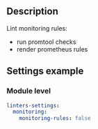 ## Description

Lint monitoring rules:
- run promtool checks
- render prometheus rules


## Settings example

### Module level

```yaml
linters-settings:
  monitoring:
    monitoring-rules: false
```